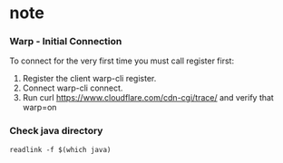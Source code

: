 # note

### Warp - Initial Connection
To connect for the very first time you must call register first:
1. Register the client warp-cli register.
1. Connect warp-cli connect.
1. Run curl https://www.cloudflare.com/cdn-cgi/trace/ and verify that warp=on

### Check java directory

```
readlink -f $(which java)
```